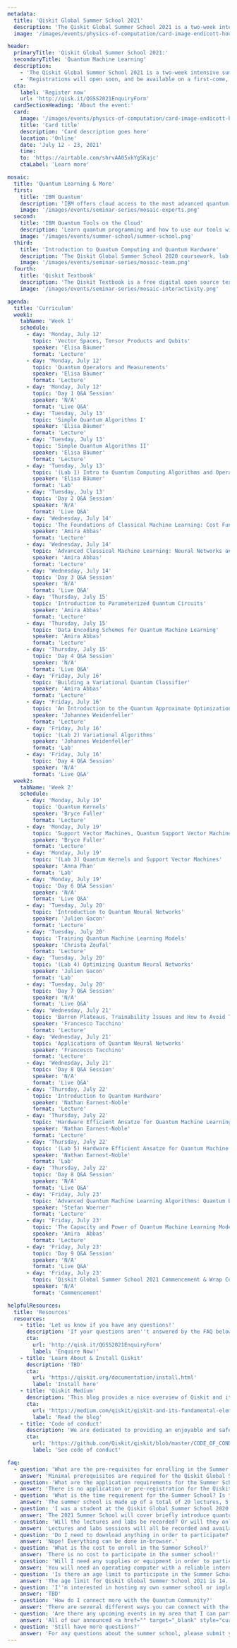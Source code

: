 ```yaml
---
metadata:
  title: 'Qiskit Global Summer School 2021'
  description: 'The Qiskit Global Summer School 2021 is a two-week intensive summer school designed to empower the next generation of quantum researchers and developers with the skills and know-how to explore quantum applications on their own'
  image: '/images/events/physics-of-computation/card-image-endicott-house-1981.png'

header:
  primaryTitle: 'Qiskit Global Summer School 2021:'
  secondaryTitle: 'Quantum Machine Learning'
  description:
    - 'The Qiskit Global Summer School 2021 is a two-week intensive summer school designed to empower the next generation of quantum researchers and developers with the skills and know-how to explore quantum applications on their own. This second-annual course, made up of twenty lectures, five applied lab exercises, hands-on mentorship, and live Q&A sessions, focuses on developing hands-on experience and understanding of quantum machine learning.'
    - 'Registrations will open soon, and be available on a first-come, first-serve basis with global distribution. For any questions, please check out our FAQ or submit an enquiry using the form below!'
  cta: 
    label: 'Register now'
    url: 'http://qisk.it/QGSS2021EnquiryForm'
  cardSectionHeading: 'About the event:'
  card:
    image: '/images/events/physics-of-computation/card-image-endicott-house-1981.png'
    title: 'Card title'
    description: 'Card description goes here'
    location: 'Online'
    date: 'July 12 - 23, 2021'
    time:
    to: 'https://airtable.com/shrvAA05xkYgSKajc'
    ctaLabel: 'Learn more'

mosaic:
  title: 'Quantum Learning & More'
  first:
    title: 'IBM Quantum'
    description: 'IBM offers cloud access to the most advanced quantum computers available. Learn, develop, and run programs with our quantum applications and systems.<br/><br/><a href="https://quantum-computing.ibm.com/login" target="_blank" style="cursor:pointer; text-decoration: none; color: #0f62fe;">Explore IBM Quantum</a>'
    image: '/images/events/seminar-series/mosaic-experts.png'
  second:
    title: 'IBM Quantum Tools on the Cloud'
    description: 'Learn quantum programming and how to use our tools with step-by-step tutorials and guides.<br/><br/><a href="https://quantum-computing.ibm.com/docs/" target="_blank" style="cursor:pointer; text-decoration: none; color: #0f62fe;">Explore the docs</a>'
    image: '/images/events/summer-school/summer-school.png'
  third:
    title: 'Introduction to Quantum Computing and Quantum Hardware'
    description: 'The Qiskit Global Summer School 2020 coursework, lab, and lecture materials are now available online.<br/><br/><a href="https://qiskit.org/learn/intro-qc-qh" target="_blank" style="cursor:pointer; text-decoration: none; color: #0f62fe;">Start the course</a>'
    image: '/images/events/seminar-series/mosaic-team.png'
  fourth:
    title: 'Qiskit Textbook'
    description: 'The Qiskit Textbook is a free digital open source textbook that will teach you the concepts of quantum computing while you learn to use Qiskit.<br/><br/><a href="https://qiskit.org/textbook/preface.html" target="_blank" style="cursor:pointer; text-decoration: none; color: #0f62fe;">Watch the series</a>'
    image: '/images/events/seminar-series/mosaic-interactivity.png'

agenda:
  title: 'Curriculum'
  week1:
    tabName: 'Week 1'
    schedule:
      - day: 'Monday, July 12'
        topic: 'Vector Spaces, Tensor Products and Qubits'
        speaker: 'Elisa Bäumer'
        format: 'Lecture'
      - day: 'Monday, July 12'
        topic: 'Quantum Operators and Measurements'
        speaker: 'Elisa Bäumer'
        format: 'Lecture'
      - day: 'Monday, July 12'
        topic: 'Day 1 Q&A Session'
        speaker: 'N/A'
        format: 'Live Q&A'
      - day: 'Tuesday, July 13'
        topic: 'Simple Quantum Algorithms I'
        speaker: 'Elisa Bäumer'
        format: 'Lecture'
      - day: 'Tuesday, July 13'
        topic: 'Simple Quantum Algorithms II'
        speaker: 'Elisa Bäumer'
        format: 'Lecture'
      - day: 'Tuesday, July 13'
        topic: '(Lab 1) Intro to Quantum Computing Algorithms and Operations'
        speaker: 'Elisa Bäumer'
        format: 'Lab'
      - day: 'Tuesday, July 13'
        topic: 'Day 2 Q&A Session'
        speaker: 'N/A'
        format: 'Live Q&A'
      - day: 'Wednesday, July 14'
        topic: 'The Foundations of Classical Machine Learning: Cost Functions, Data Splitting, Overfitting'
        speaker: 'Amira Abbas'
        format: 'Lecture'
      - day: 'Wednesday, July 14'
        topic: 'Advanced Classical Machine Learning: Neural Networks and Support Vector Machines'
        speaker: 'Amira Abbas'
        format: 'Lecture'
      - day: 'Wednesday, July 14'
        topic: 'Day 3 Q&A Session'
        speaker: 'N/A'
        format: 'Live Q&A'
      - day: 'Thursday, July 15'
        topic: 'Introduction to Parameterized Quantum Circuits'
        speaker: 'Amira Abbas'
        format: 'Lecture'
      - day: 'Thursday, July 15'
        topic: 'Data Encoding Schemes for Quantum Machine Learning'
        speaker: 'Amira Abbas'
        format: 'Lecture'
      - day: 'Thursday, July 15'
        topic: 'Day 4 Q&A Session'
        speaker: 'N/A'
        format: 'Live Q&A'
      - day: 'Friday, July 16'
        topic: 'Building a Variational Quantum Classifier'
        speaker: 'Amira Abbas'
        format: 'Lecture'
      - day: 'Friday, July 16'
        topic: 'An Introduction to the Quantum Approximate Optimization Algorithm and its Applications'
        speaker: 'Johannes Weidenfeller'
        format: 'Lecture'
      - day: 'Friday, July 16'
        topic: '(Lab 2) Variational Algorithms'
        speaker: 'Johannes Weidenfeller'
        format: 'Lab'
      - day: 'Friday, July 16'
        topic: 'Day 4 Q&A Session'
        speaker: 'N/A'
        format: 'Live Q&A'
  week2:
    tabName: 'Week 2'
    schedule:
      - day: 'Monday, July 19'
        topic: 'Quantum Kernels'
        speaker: 'Bryce Fuller'
        format: 'Lecture'
      - day: 'Monday, July 19'
        topic: 'Support Vector Machines, Quantum Support Vector Machines'
        speaker: 'Bryce Fuller'
        format: 'Lecture'
      - day: 'Monday, July 19'
        topic: '(Lab 3) Quantum Kernels and Support Vector Machines'
        speaker: 'Anna Phan'
        format: 'Lab'
      - day: 'Monday, July 19'
        topic: 'Day 6 Q&A Session'
        speaker: 'N/A'
        format: 'Live Q&A'
      - day: 'Tuesday, July 20'
        topic: 'Introduction to Quantum Neural Networks'
        speaker: 'Julien Gacon'
        format: 'Lecture'
      - day: 'Tuesday, July 20'
        topic: 'Training Quantum Machine Learning Models'
        speaker: 'Christa Zoufal'
        format: 'Lecture'
      - day: 'Tuesday, July 20'
        topic: '(Lab 4) Optimizing Quantum Neural Networks'
        speaker: 'Julien Gacon'
        format: 'Lab'
      - day: 'Tuesday, July 20'
        topic: 'Day 7 Q&A Session'
        speaker: 'N/A'
        format: 'Live Q&A'
      - day: 'Wednesday, July 21'
        topic: 'Barren Plateaus, Trainability Issues and How to Avoid Them'
        speaker: 'Francesco Tacchino'
        format: 'Lecture'
      - day: 'Wednesday, July 21'
        topic: 'Applications of Quantum Neural Networks'
        speaker: 'Francesco Tacchino'
        format: 'Lecture'
      - day: 'Wednesday, July 21'
        topic: 'Day 8 Q&A Session'
        speaker: 'N/A'
        format: 'Live Q&A'
      - day: 'Thursday, July 22'
        topic: 'Introduction to Quantum Hardware'
        speaker: 'Nathan Earnest-Noble'
        format: 'Lecture'
      - day: 'Thursday, July 22'
        topic: 'Hardware Efficient Ansatze for Quantum Machine Learning'
        speaker: 'Nathan Earnest-Noble'
        format: 'Lecture'
      - day: 'Thursday, July 22'
        topic: '(Lab 5) Hardware Efficient Ansatze for Quantum Machine Learning'
        speaker: 'Nathan Earnest-Noble'
        format: 'Lab'
      - day: 'Thursday, July 22'
        topic: 'Day 8 Q&A Session'
        speaker: 'N/A'
        format: 'Live Q&A'
      - day: 'Friday, July 23'
        topic: 'Advanced Quantum Machine Learning Algorithms: Quantum Boltzmann Machines and Quantum Generative Adversarial Networks'
        speaker: 'Stefan Woerner'
        format: 'Lecture'
      - day: 'Friday, July 23'
        topic: 'The Capacity and Power of Quantum Machine Learning Models & the Future of Quantum Machine Learning'
        speaker: 'Amira  Abbas'
        format: 'Lecture'
      - day: 'Friday, July 23'
        topic: 'Day 9 Q&A Session'
        speaker: 'N/A'
        format: 'Live Q&A'
      - day: 'Friday, July 23'
        topic: 'Qiskit Global Summer School 2021 Commencement & Wrap Celebration'
        speaker: 'N/A'
        format: 'Commencement'

helpfulResources:
  title: 'Resources'
  resources:
    - title: 'Let us know if you have any questions!'
      description: 'If your questions aren''t answered by the FAQ below or our blog post, please use this form to submit your enquiries direct to the team.'
      cta:
        url: 'http://qisk.it/QGSS2021EnquiryForm'
        label: 'Enquire Now!'
    - title: 'Learn About & Install Qiskit'
      description: 'TBD'
      cta:
        url: 'https://qiskit.org/documentation/install.html'
        label: 'Install here'
    - title: 'Qiskit Medium'
      description: 'This blog provides a nice overview of Qiskit and its direction as we explore what applications can be done on today''s quantum devices.'
      cta:
        url: 'https://medium.com/qiskit/qiskit-and-its-fundamental-elements-bcd7ead80492'
        label: 'Read the blog'
    - title: 'Code of conduct'
      description: 'We are dedicated to providing an enjoyable and safe experience for all participants. We have a code of conduct that all events adhere to.'
      cta:
        url: 'https://github.com/Qiskit/qiskit/blob/master/CODE_OF_CONDUCT.md'
        label: 'See code of conduct'

faq:
  - question: 'What are the pre-requisites for enrolling in the Summer School?'
    answer: 'Minimal prerequisites are required for the Qiskit Global Summer School. If you know <a href="https://www.khanacademy.org/math/precalculus/x9e81a4f98389efdf:matrices/x9e81a4f98389efdf:multiplying-matrices-by-matrices/v/matrix-multiplication-intro" target="_blank" style="cursor:pointer; text-decoration: none; color: #0f62fe;">how to multiply two matrices</a>, and have some programming experience in Python, you are ready for the Summer School.<br/><br/>You can <a href="https://qiskit.org/textbook/ch-prerequisites/python-and-jupyter-notebooks.html" target="_blank" style="cursor:pointer; text-decoration: none; color: #0f62fe;">brush up on Python programming</a> before attending the lectures by using the Qiskit Textbook. To make the most out of these lectures, you may also consider looking through the <a href="https://qiskit.org/textbook/ch-prerequisites/linear_algebra.html" target="_blank" style="cursor:pointer; text-decoration: none; color: #0f62fe;">linear algebra prerequisites</a> section of the Qiskit Textbook.'
  - question: 'What are the application requirements for the Summer School?'
    answer: 'There is no application or pre-registration for the Qiskit Global Summer School 2021. Registration will be on a first come, first serve basis, with scheduled global availability. Once the Summer School registration reaches capacity, unfortunately we will not be able to register any additional students. Please submit an enquiry below if you have any additional questions!'
  - question: 'What is the time requirement for the Summer School? Is the scheduled fixed or flexible?'
    answer: 'The summer school is made up of a total of 20 lectures, 5 lab sessions & application exercises, in addition to the daily Live Q&A Sessions and final Commencement Celebration. Participation and completion of all labs and lectures are required in order to receive a certificate of completion from the Summer School, with the optional Q&A Sessions and Commencement activities to enhance your Summer School experience. The schedule is not fixed, aside from final lab submission deadlines, and all students can participate on the schedule that works best for them. Students should anticipate a minimum time commitment of 30 hours for the full Summer School, but we recommend planning on 41 hours of participation, with additional time for discussion and collaboration with other students.'
  - question: 'I was a student at the Qiskit Global Summer School 2020 - should I enroll in the 2021 Summer School as well?'
    answer: 'The 2021 Summer School will cover briefly introduce quantum computing before diving into classical and quantum machine learning, which was not covered in the 2020 Summer School, so you should enroll if you are interested!'
  - question: 'Will the lectures and labs be recorded? Or will they only be accessible live?'
    answer: 'Lectures and labs sessions will all be recorded and available for live participation and post viewing, as well as the daily Q&A sessions.'
  - question: 'Do I need to download anything in order to participate?'
    answer: 'Nope! Everything can be done in-browser.'
  - question: 'What is the cost to enroll in the Summer School?'
    answer: 'There is no cost to participate in the summer school!'
  - question: 'Will I need any supplies or equipment in order to participate?'
    answer: 'You will need an operating computer with a reliable internet connection and either a mobile device or webcam/microphone on your computer to communicate with mentors and other students. You will need to be able to view seminars and connect virtually. Other than that, you just need to bring yourself'
  - question: 'Is there an age limit to participate in the Summer School?'
    answer: 'The age limit for Qiskit Global Summer School 2021 is 14. If you are under the age limit, but still want to be part of the community, please check out other ways you can get connected, and other events that may be available in your area!'
  - question: 'I''m interested in hosting my own summer school or implementing Qiskit into my coursework - Where can I learn more?'
    answer: 'TBD'
  - question: 'How do I connect more with the Quantum Community?'
    answer: 'There are several different ways you can connect with the IBM Quantum Community - depending on your preference. You can <a href="https://twitter.com/qiskit" target="_blank" style="cursor:pointer; text-decoration: none; color: #0f62fe;">follow Qiskit</a> and <a href="https://twitter.com/IBMResearch" target="_blank" style="cursor:pointer; text-decoration: none; color: #0f62fe;">IBM Research</a> on Twitter for the latest updates on new events, activities, and features on what is going on with the community. There is also a <a href="https://github.com/Qiskit" target="_blank" style="cursor:pointer; text-decoration: none; color: #0f62fe;">community Github</a> that you can explore and contribute to, and you can read regular <a href="" target="_blank" style="cursor:pointer; text-decoration: none; color: #0f62fe;">blog posts from our team and community members on Medium</a>. You can also <a href="" target="_blank" style="cursor:pointer; text-decoration: none; color: #0f62fe;">subscribe to the Qiskit YouTube</a> for the latest video content and our weekly live Seminar Series.<br/><br/>If you want to collaborate and connect with other members of the community, and participate in some of the ongoing conversations about quantum computing, you will want to <a href="https://ibm.co/joinqiskitslack" target="_blank" style="cursor:pointer; text-decoration: none; color: #0f62fe;">check out our ever-growing Slack Community</a>. From there you can connect with current and past interns, IBM researchers, Qiskit advocates, and fellow community members directly.'
  - question: 'Are there any upcoming events in my area that I can participate in?'
    answer: 'All of our announced <a href="" target="_blank" style="cursor:pointer; text-decoration: none; color: #0f62fe;">upcoming events are listed on qiskit.org</a>, which is continually updated as we roll out more events throughout the year. You can also <a href="" target="_blank" style="cursor:pointer; text-decoration: none; color: #0f62fe;">follow Qiskit on Twitter</a> for the latest announcements on new and upcoming events!'
  - question: 'Still have more questions?'
    answer: 'For any questions about the summer school, please submit your questions using the form below. For all other enquiries, feel free to email us directly at <a href="mailto:qiskit.events@us.ibm.com" target="_blank" style="cursor:pointer; text-decoration: none; color: #0f62fe;">qiskit.events@us.ibm.com</a>.'
---
```

